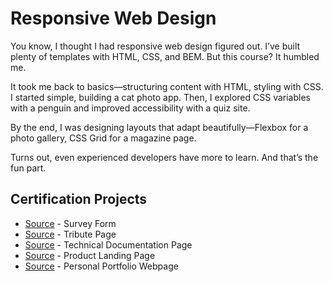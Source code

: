 # Responsive Web Design

You know, I thought I had responsive web design figured out. I’ve built plenty of templates with HTML, CSS, and BEM. But this course? It humbled me.

It took me back to basics—structuring content with HTML, styling with CSS. I started simple, building a cat photo app. Then, I explored CSS variables with a penguin and improved accessibility with a quiz site.

By the end, I was designing layouts that adapt beautifully—Flexbox for a photo gallery, CSS Grid for a magazine page.

Turns out, even experienced developers have more to learn. And that’s the fun part.

## Certification Projects

- [Source](projects/survey-form) - Survey Form
- [Source](projects/tribute-page) - Tribute Page
- [Source](projects/technical-documentation-page) - Technical Documentation Page
- [Source](projects/product-landing-page) - Product Landing Page
- [Source](projects/personal-portfolio-webpage) - Personal Portfolio Webpage
